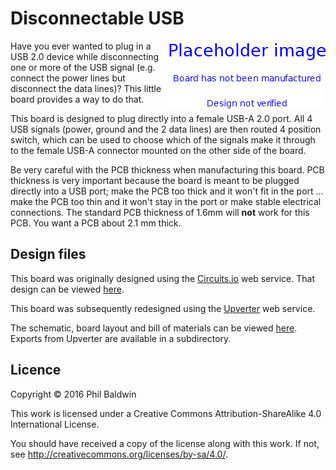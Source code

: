 # Disconnectable USB

<img align="right" src="../_common/PlaceholderImage.png">

Have you ever wanted to plug in a USB 2.0 device while disconnecting one or more of the USB signal (e.g. connect the power lines but disconnect the data lines)? This little board provides a way to do that.

This board is designed to plug directly into a female USB-A 2.0 port. All 4 USB signals (power, ground and the 2 data lines) are then routed 4 position switch, which can be used to choose which of the signals make it through to the female USB-A connector mounted on the other side of the board.

Be very careful with the PCB thickness when manufacturing this board. PCB thickness is very important because the board is meant to be plugged directly into a USB port; make the PCB too thick and it won't fit in the port ... make the PCB too thin and it won't stay in the port or make stable electrical connections. The standard PCB thickness of 1.6mm will **not** work for this PCB. You want a PCB about 2.1 mm thick.



## Design files

This board was originally designed using the [Circuits.io](https://circuits.io) web service. That design can be viewed [here]( https://circuits.io/circuits/550192-usb-inline-headers).

This board was subsequently redesigned using the [Upverter](https://upverter.com) web service.

The schematic, board layout and bill of materials can be viewed [here](https://upverter.com/Trebuchetindustries/7628e176f5c359c1/Disconnectable-USB/). Exports from Upverter are available in a subdirectory.



## Licence

Copyright © 2016 Phil Baldwin

This work is licensed under a Creative Commons Attribution-ShareAlike 4.0 International License.

You should have received a copy of the license along with this work. If not, see <http://creativecommons.org/licenses/by-sa/4.0/>.
